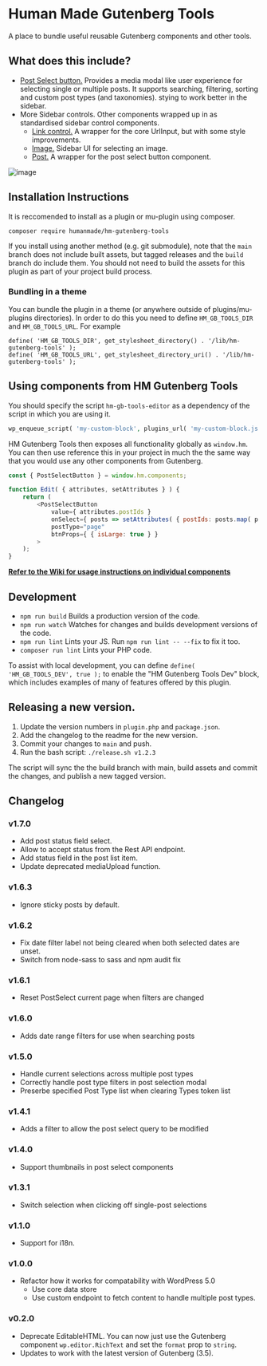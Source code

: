 Human Made Gutenberg Tools
==========================

A place to bundle useful reusable Gutenberg components and other tools.

## What does this include?

* [Post Select button.](https://github.com/humanmade/hm-gutenberg-tools/wiki/Post-Select-Button) Provides a media modal like user experience for selecting single or multiple posts. It supports searching, filtering, sorting and custom post types (and taxonomies).
stying to work better in the sidebar.
* More Sidebar controls. Other components wrapped up in as standardised sidebar control components.
    * [Link control.](https://github.com/humanmade/hm-gutenberg-tools/wiki/Link-Control) A wrapper for the core UrlInput, but with some style improvements.
    * [Image.](https://github.com/humanmade/hm-gutenberg-tools/wiki/Image-Control) Sidebar UI for selecting an image.
    * [Post.](https://github.com/humanmade/hm-gutenberg-tools/wiki/Post-Select-Button) A wrapper for the post select button component.

![image](https://user-images.githubusercontent.com/494927/35505702-d334667e-04de-11e8-8afc-4e21b1f83138.png)

## Installation Instructions

It is reccomended to install as a plugin or mu-plugin using composer.

```
composer require humanmade/hm-gutenberg-tools
```

If you install using another method (e.g. git submodule), note that the `main` branch does not include built assets, but tagged releases and the `build` branch do include them. You should not need to build the assets for this plugin as part of your project build process.

### Bundling in a theme

You can bundle the plugin in a theme (or anywhere outside of plugins/mu-plugins directories). In order to do this you need to define `HM_GB_TOOLS_DIR` and `HM_GB_TOOLS_URL`. For example

```
define( 'HM_GB_TOOLS_DIR', get_stylesheet_directory() . '/lib/hm-gutenberg-tools' );
define( 'HM_GB_TOOLS_URL', get_stylesheet_directory_uri() . '/lib/hm-gutenberg-tools' );
```

## Using components from HM Gutenberg Tools

You should specify the script `hm-gb-tools-editor` as a dependency of the script in which you are using it.

```php
wp_enqueue_script( 'my-custom-block', plugins_url( 'my-custom-block.js', dirname(__FILE__) ), [ 'hm-gb-tools-editor' ], '1.0' );
```

HM Gutenberg Tools then exposes all functionality globally as `window.hm`. You can then use reference this in your project in much the the same way that you would use any other components from Gutenberg.

```js
const { PostSelectButton } = window.hm.components;

function Edit( { attributes, setAttributes } ) {
    return (
        <PostSelectButton
            value={ attributes.postIds }
            onSelect={ posts => setAttributes( { postIds: posts.map( p => p.id ) } ) }
            postType="page"
            btnProps={ { isLarge: true } }
        >
    );
}
```

[**Refer to the Wiki for usage instructions on individual components**](https://github.com/humanmade/hm-gutenberg-tools/wiki)

## Development

* `npm run build` Builds a production version of the code.
* `npm run watch` Watches for changes and builds development versions of the code.
* `npm run lint` Lints your JS. Run `npm run lint -- --fix` to fix it too.
* `composer run lint` Lints your PHP code.

To assist with local development, you can define `define( 'HM_GB_TOOLS_DEV', true );` to enable the "HM Gutenberg Tools Dev" block, which includes examples of many of features offered by this plugin.

## Releasing a new version.

1. Update the version numbers in `plugin.php` and `package.json`.
2. Add the changelog to the readme for the new version.
3. Commit your changes to `main` and push.
4. Run the bash script: `./release.sh v1.2.3`

The script will sync the the build branch with main, build assets and commit the changes, and publish a new tagged version.

## Changelog

### v1.7.0

* Add post status field select.
* Allow to accept status from the Rest API endpoint.
* Add status field in the post list item.
* Update deprecated mediaUpload function.

### v1.6.3

* Ignore sticky posts by default.

### v1.6.2

* Fix date filter label not being cleared when both selected dates are unset.
* Switch from node-sass to sass and npm audit fix

### v1.6.1

* Reset PostSelect current page when filters are changed

### v1.6.0

* Adds date range filters for use when searching posts

### v1.5.0

* Handle current selections across multiple post types
* Correctly handle post type filters in post selection modal
* Preserbe specified Post Type list when clearing Types token list

### v1.4.1

* Adds a filter to allow the post select query to be modified

### v1.4.0

* Support thumbnails in post select components

### v1.3.1

* Switch selection when clicking off single-post selections

### v1.1.0

* Support for i18n.

### v1.0.0

* Refactor how it works for compatability with WordPress 5.0
    * Use core data store
    * Use custom endpoint to fetch content to handle multiple post types.

### v0.2.0

* Deprecate EditableHTML. You can now just use the Gutenberg component `wp.editor.RichText` and set the `format` prop to `string`.
* Updates to work with the latest version of Gutenberg (3.5).
